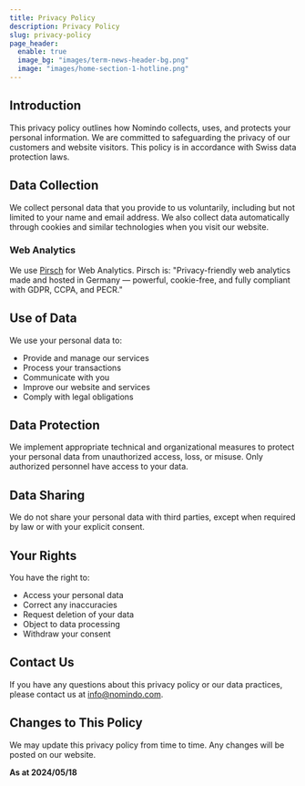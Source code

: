 ```yaml
---
title: Privacy Policy
description: Privacy Policy
slug: privacy-policy
page_header:
  enable: true
  image_bg: "images/term-news-header-bg.png"
  image: "images/home-section-1-hotline.png"
---
```


## Introduction

This privacy policy outlines how Nomindo collects, uses, and protects your personal information. We are committed to safeguarding the privacy of our customers and website visitors. This policy is in accordance with Swiss data protection laws.

## Data Collection

We collect personal data that you provide to us voluntarily, including but not limited to your name and email address. We also collect data automatically through cookies and similar technologies when you visit our website.

### Web Analytics

We use [Pirsch](https://pirsch.io/) for Web Analytics. Pirsch is: "Privacy-friendly web analytics made and hosted in Germany — powerful, cookie-free, and fully compliant with GDPR, CCPA, and PECR."

## Use of Data

We use your personal data to:
- Provide and manage our services
- Process your transactions
- Communicate with you
- Improve our website and services
- Comply with legal obligations

## Data Protection

We implement appropriate technical and organizational measures to protect your personal data from unauthorized access, loss, or misuse. Only authorized personnel have access to your data.

## Data Sharing

We do not share your personal data with third parties, except when required by law or with your explicit consent.

## Your Rights

You have the right to:
- Access your personal data
- Correct any inaccuracies
- Request deletion of your data
- Object to data processing
- Withdraw your consent

## Contact Us

If you have any questions about this privacy policy or our data practices, please contact us at info@nomindo.com.

## Changes to This Policy

We may update this privacy policy from time to time. Any changes will be posted on our website.

**As at 2024/05/18**